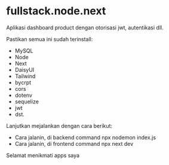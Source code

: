# fullstack.node.next

Aplikasi dashboard product dengan otorisasi jwt, autentikasi dll.

Pastikan semua ini sudah terinstall:
- MySQL
- Node
- Next
- DaisyUI
- Tailwind
- bycrpt
- cors
- dotenv
- sequelize
- jwt
- dst.

Lanjutkan mejalankan dengan cara berikut:
- Cara jalanin, di backend command npx nodemon index.js
- Cara jalanin, di frontend command npx next dev

Selamat menikmati apps saya
